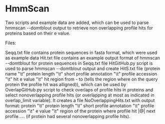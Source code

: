# HmmScan
Two scripts and example data are added, which can be used to parse hmmscan --domtblout output to retrieve non overlapping profile hits for proteins based on their e value.

Files:

Seqq.txt file contains protein sequences in fasta format, which were used as example data
Hit.txt file contains an example output format of hmmscan --domtblout for protein sequences in Seqq.txt file
HitGitHub.py script is used to parse hmmscan --domtblout output and create HitS.txt file (protein name "\t" protein length "\t" short profile annotation "\t" profile accession "\t" hit e value "\t" hit region from - to (tells the region where on the query protein the profile hit was alligned)), which can be used by OverlapGitHub.py script to check overlaps of profile hits in proteins and select nonoverlapping profile hits (or overlapping at most as indicated in overlap_limit variable). It creates a file NoOverlappingHits.txt with output format:
protein "\t" protein length "\t" short profile annotation "\t" profile accession "\t" e value "\t" region of the protein where profile hit |@| next profile..... (if protein had several nonoverlapping profile hits).
